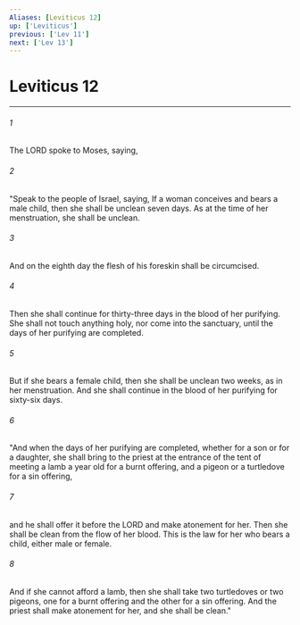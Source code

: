 ```yaml
---
Aliases: [Leviticus 12]
up: ['Leviticus']
previous: ['Lev 11']
next: ['Lev 13']
---
```

# Leviticus 12
***



###### 1 
The LORD spoke to Moses, saying, 

###### 2 
"Speak to the people of Israel, saying, If a woman conceives and bears a male child, then she shall be unclean seven days. As at the time of her menstruation, she shall be unclean. 

###### 3 
And on the eighth day the flesh of his foreskin shall be circumcised. 

###### 4 
Then she shall continue for thirty-three days in the blood of her purifying. She shall not touch anything holy, nor come into the sanctuary, until the days of her purifying are completed. 

###### 5 
But if she bears a female child, then she shall be unclean two weeks, as in her menstruation. And she shall continue in the blood of her purifying for sixty-six days. 

###### 6 
"And when the days of her purifying are completed, whether for a son or for a daughter, she shall bring to the priest at the entrance of the tent of meeting a lamb a year old for a burnt offering, and a pigeon or a turtledove for a sin offering, 

###### 7 
and he shall offer it before the LORD and make atonement for her. Then she shall be clean from the flow of her blood. This is the law for her who bears a child, either male or female. 

###### 8 
And if she cannot afford a lamb, then she shall take two turtledoves or two pigeons, one for a burnt offering and the other for a sin offering. And the priest shall make atonement for her, and she shall be clean."
